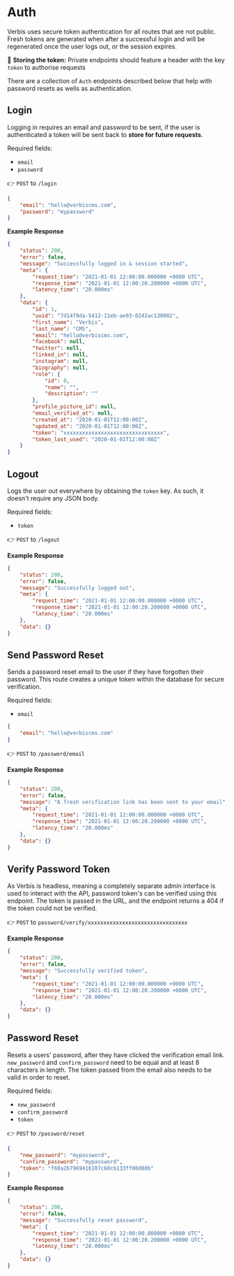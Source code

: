 # Auth

Verbis uses secure token authentication for all routes that are not public. Fresh tokens are generated when after a
successful login and will be regenerated once the user logs out, or the session expires.

📢 **Storing the token:** Private endpoints should feature a header with the key `token` to authorise requests

There are a collection of `Auth` endpoints described below that help with password resets as wells as authentication.

## Login

Logging in requires an email and password to be sent, if the user is authenticated a token will be sent back to **store
for future requests**.

Required fields:
- `email`
- `password`

👉 `POST` to `/login`

```json
{
	"email": "hello@verbiscms.com",
	"password": "mypassword"
}
```

**Example Response**

```json
{
	"status": 200,
	"error": false,
	"message": "Successfully logged in & session started",
	"meta": {
		"request_time": "2021-01-01 12:00:00.000000 +0000 UTC",
		"response_time": "2021-01-01 12:00:20.200000 +0000 UTC",
		"latency_time": "20.000ms"
	},
	"data": {
		"id": 1,
		"uuid": "7d14f9da-5412-11eb-ae93-0242ac130002",
		"first_name": "Verbis",
		"last_name": "CMS",
		"email": "hello@verbiscms.com",
		"facebook": null,
		"twitter": null,
		"linked_in": null,
		"instagram": null,
		"biography": null,
		"role": {
			"id": 0,
			"name": "",
			"description": ""
		},
		"profile_picture_id": null,
		"email_verified_at": null,
		"created_at": "2020-01-01T12:00:00Z",
		"updated_at": "2020-01-01T12:00:00Z",
		"token": "xxxxxxxxxxxxxxxxxxxxxxxxxxxxxxxx",
		"token_last_used": "2020-01-01T12:00:00Z"
	}
}
```

## Logout

Logs the user out everywhere by obtaining the `token` key. As such, it doesn't require any JSON body.

Required fields:
- `token`

👉 `POST` to `/logout`

**Example Response**

```json
{
	"status": 200,
	"error": false,
	"message": "Successfully logged out",
	"meta": {
		"request_time": "2021-01-01 12:00:00.000000 +0000 UTC",
		"response_time": "2021-01-01 12:00:20.200000 +0000 UTC",
		"latency_time": "20.000ms"
	},
	"data": {}
}
```



## Send Password Reset

Sends a password reset email to the user if they have forgotten their password. This route creates a unique token within
the database for secure verification.

Required fields:
- `email`

```json
{
	"email": "hello@verbiscms.com"
}
```

👉 `POST` to `/password/email`

**Example Response**

```json
{
	"status": 200,
	"error": false,
	"message": "A fresh verification link has been sent to your email",
	"meta": {
		"request_time": "2021-01-01 12:00:00.000000 +0000 UTC",
		"response_time": "2021-01-01 12:00:20.200000 +0000 UTC",
		"latency_time": "20.000ms"
	},
	"data": {}
}
```

## Verify Password Token

As Verbis is headless, meaning a completely separate admin interface is used to interact with the API, password token's
can be verified using this endpoint. The token is passed in the URL, and the endpoint returns a 404 if the token could
not be verified.

👉 `POST` to `password/verify/xxxxxxxxxxxxxxxxxxxxxxxxxxxxxxxx`

**Example Response**

```json
{
	"status": 200,
	"error": false,
	"message": "Successfully verified token",
	"meta": {
		"request_time": "2021-01-01 12:00:00.000000 +0000 UTC",
		"response_time": "2021-01-01 12:00:20.200000 +0000 UTC",
		"latency_time": "20.000ms"
	},
	"data": {}
}
```

## Password Reset

Resets a users' password, after they have clicked the verification email link. `new_password` and `confirm_password`
need to be equal and at least 8 characters in length. The token passed from the email also needs to be valid in order to
reset.

Required fields:
- `new_password`
- `confirm_password`
- `token`

👉 `POST` to `/password/reset`

```json
{
	"new_password": "mypassword",
	"confirm_password": "mypassword",
	"token": "f60a267969416107c68c6133ff00d88b"
}
```

**Example Response**

```json
{
	"status": 200,
	"error": false,
	"message": "Successfully reset password",
	"meta": {
		"request_time": "2021-01-01 12:00:00.000000 +0000 UTC",
		"response_time": "2021-01-01 12:00:20.200000 +0000 UTC",
		"latency_time": "20.000ms"
	},
	"data": {}
}
```